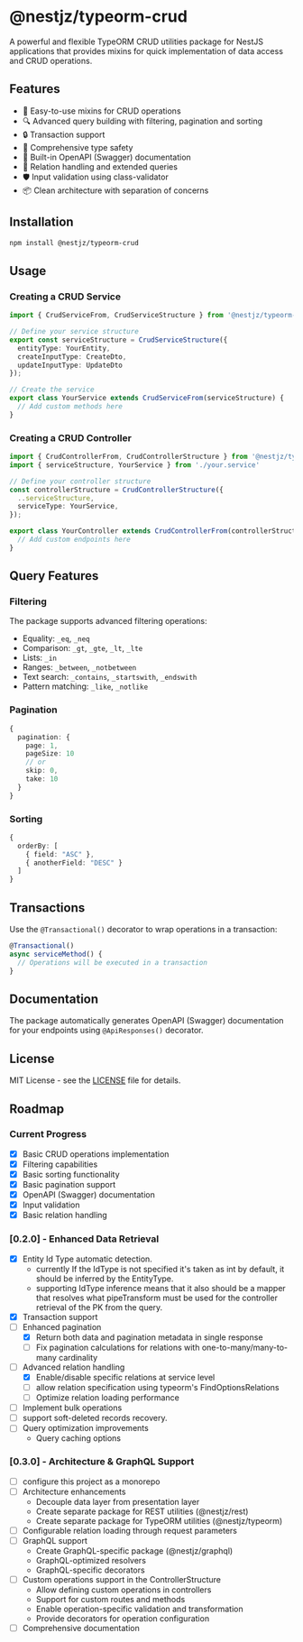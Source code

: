 # @nestjz/typeorm-crud

A powerful and flexible TypeORM CRUD utilities package for NestJS applications that provides mixins for quick implementation of data access and CRUD operations.

## Features

- 🚀 Easy-to-use mixins for CRUD operations
- 🔍 Advanced query building with filtering, pagination and sorting
- 🔒 Transaction support
- 📝 Comprehensive type safety
- 🎯 Built-in OpenAPI (Swagger) documentation
- 🔄 Relation handling and extended queries
- 🛡️ Input validation using class-validator
- 📦 Clean architecture with separation of concerns

## Installation

```bash
npm install @nestjz/typeorm-crud
```

## Usage

### Creating a CRUD Service

```typescript
import { CrudServiceFrom, CrudServiceStructure } from '@nestjz/typeorm-crud';

// Define your service structure
export const serviceStructure = CrudServiceStructure({
  entityType: YourEntity,
  createInputType: CreateDto,
  updateInputType: UpdateDto
});

// Create the service
export class YourService extends CrudServiceFrom(serviceStructure) {
  // Add custom methods here
}
```

### Creating a CRUD Controller

```typescript
import { CrudControllerFrom, CrudControllerStructure } from '@nestjz/typeorm-crud';
import { serviceStructure, YourService } from './your.service'

// Define your controller structure
const controllerStructure = CrudControllerStructure({
  ..serviceStructure,
  serviceType: YourService,
});

export class YourController extends CrudControllerFrom(controllerStructure) {
  // Add custom endpoints here
}
```

## Query Features

### Filtering

The package supports advanced filtering operations:

- Equality: `_eq`, `_neq`
- Comparison: `_gt`, `_gte`, `_lt`, `_lte`
- Lists: `_in`
- Ranges: `_between`, `_notbetween`
- Text search: `_contains`, `_startswith`, `_endswith`
- Pattern matching: `_like`, `_notlike`

### Pagination

```typescript
{
  pagination: {
    page: 1,
    pageSize: 10
    // or
    skip: 0,
    take: 10
  }
}
```

### Sorting

```typescript
{
  orderBy: [
    { field: "ASC" },
    { anotherField: "DESC" }
  ]
}
```

## Transactions

Use the `@Transactional()` decorator to wrap operations in a transaction:

```typescript
@Transactional()
async serviceMethod() {
  // Operations will be executed in a transaction
}
```

## Documentation

The package automatically generates OpenAPI (Swagger) documentation for your endpoints using `@ApiResponses()` decorator.

## License

MIT License - see the [LICENSE](LICENSE) file for details.

## Roadmap

### Current Progress
- [x] Basic CRUD operations implementation
- [x] Filtering capabilities
- [x] Basic sorting functionality
- [x] Basic pagination support
- [x] OpenAPI (Swagger) documentation
- [x] Input validation
- [x] Basic relation handling

### [0.2.0] - Enhanced Data Retrieval
- [x] Entity Id Type automatic detection.
  - currently If the IdType is not specified it's taken as int by default, it should be inferred by the EntityType.
  - supporting IdType inference means that it also should be a mapper that resolves what pipeTransform must be used for the controller retrieval of the PK from the query.
- [x] Transaction support
- [ ] Enhanced pagination
  - [x] Return both data and pagination metadata in single response
  - [ ] Fix pagination calculations for relations with one-to-many/many-to-many cardinality
- [ ] Advanced relation handling
  - [x] Enable/disable specific relations at service level
  - [ ] allow relation specification using typeorm's FindOptionsRelations<T>
  - [ ] Optimize relation loading performance
- [ ] Implement bulk operations
- [ ] support soft-deleted records recovery.
- [ ] Query optimization improvements
  - Query caching options

### [0.3.0] - Architecture & GraphQL Support
- [ ] configure this project as a monorepo
- [ ] Architecture enhancements
  - Decouple data layer from presentation layer
  - Create separate package for REST utilities (@nestjz/rest)
  - Create separate package for TypeORM utilities (@nestjz/typeorm)
- [ ] Configurable relation loading through request parameters
- [ ] GraphQL support
  - Create GraphQL-specific package (@nestjz/graphql)
  - GraphQL-optimized resolvers
  - GraphQL-specific decorators
- [ ] Custom operations support in the ControllerStructure
  - Allow defining custom operations in controllers
  - Support for custom routes and methods
  - Enable operation-specific validation and transformation
  - Provide decorators for operation configuration
- [ ] Comprehensive documentation